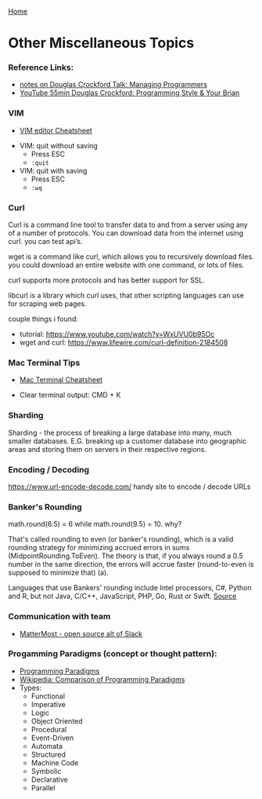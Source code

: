 [Home](../)

# Other Miscellaneous Topics

### Reference Links:

- [notes on Douglas Crockford Talk: Managing Programmers](./managingprogrammers.md)
- [YouTube 55min Douglas Crockford: Programming Style & Your Brian](https://www.youtube.com/watch?v=_EANG8ZZbRs)

### VIM

- [VIM editor Cheatsheet](https://vim.rtorr.com/)

* VIM: quit without saving
  - Press ESC
  - `:quit`
* VIM: quit with saving
  - Press ESC
  - `:wq` <Enter>

### Curl

Curl is a command line tool to transfer data to and from a server using any of a number of protocols. You can download data from the internet using curl. you can test api’s.

wget is a command like curl, which allows you to recursively download files. you could download an entire website with one command, or lots of files.

curl supports more protocols and has better support for SSL.

libcurl is a library which curl uses, that other scripting languages can use for scraping web pages.

couple things i found:

- tutorial: https://www.youtube.com/watch?v=WxUVU0b95Oc
- wget and curl: https://www.lifewire.com/curl-definition-2184508

### Mac Terminal Tips

- [Mac Terminal Cheatsheet](https://github.com/0nn0/terminal-mac-cheatsheet)

* Clear terminal output: CMD + K

### Sharding

Sharding - the process of breaking a large database into many, much smaller databases. E.G. breaking up a customer database into geographic areas and storing them on servers in their respective regions.

### Encoding / Decoding

https://www.url-encode-decode.com/ handy site to encode / decode URLs

### Banker's Rounding

math.round(6.5) = 6 while math.round(9.5) = 10. why?

That's called rounding to even (or banker's rounding), which is a valid rounding strategy for minimizing accrued errors in sums (MidpointRounding.ToEven). The theory is that, if you always round a 0.5 number in the same direction, the errors will accrue faster (round-to-even is supposed to minimize that) (a).

Languages that use Bankers' rounding include Intel processors, C#, Python and R, but not Java, C/C++, JavaScript, PHP, Go, Rust or Swift. [Source](https://repo.progsbase.com/repoviewer/no.inductive.idea10.programs/math/0.1.7///BankersRound/#:~:text=Languages%20that%20use%20Bankers'%20rounding,%2C%20Go%2C%20Rust%20or%20Swift.)

### Communication with team

- [MatterMost - open source alt of Slack](https://mattermost.com/)

### Progamming Paradigms (concept or thought pattern):

- [Programming Paradigms](http://people.cs.aau.dk/~normark/prog3-03/html/notes/paradigms_themes-paradigm-overview-section.html)
- [Wikipedia: Comparison of Programming Paradigms](http://en.wikipedia.org/wiki/Comparison_of_programming_paradigms)
- Types:
  - Functional
  - Imperative
  - Logic
  - Object Oriented
  - Procedural
  - Event-Driven
  - Automata
  - Structured
  - Machine Code
  - Symbolic
  - Declarative
  - Parallel
